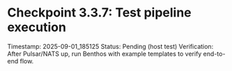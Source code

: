 # Checkpoint 3.3.7: Test pipeline execution
Timestamp: 2025-09-01_185125
Status: Pending (host test)
Verification: After Pulsar/NATS up, run Benthos with example templates to verify end-to-end flow.
